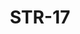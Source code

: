 ﻿---
title: "STR-17"
price: "19700"
size: "2050мм*860мм, 2050мм*960мм"
picture: door19.jpg
description: "Внешняя отделка Фрезерованная МДФ-панель 10мм, Цвет Силк Титан, Внутренняя отделка МДФ-панель 12мм, с зеркалом, Цвет Алюминий тисненый, Толщина дверного блока 110 мм, Цвет покраски Муар черный, NANO-утепление полотна минеральная плита ISOVER + ПЕНОПЛАСТ, контуров уплотнения 3, 3 петли на подшипнике, МДФ наличник 10 мм, Нижний замок Гардиан 3211, Накладка на верхний замок автошторка CRIT, Верхний замок Гардиан 3001, Цилиндр APECS ключ-вертушка, Броненакладка на цилиндр врезная, Задвижка «Ночной сторож», Глазок, Ручка РОССО-713 –серебро, Эксцентрик"
---
